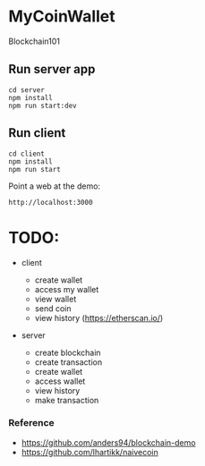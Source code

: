 # MyCoinWallet
Blockchain101


## Run server app
```
cd server
npm install
npm run start:dev
```


## Run client
```
cd client
npm install
npm run start
```
Point a web at the demo:
```
http://localhost:3000
```


# TODO:
- client
    - create wallet
    - access my wallet
    - view wallet
    - send coin
    - view history (https://etherscan.io/)

- server
    - create blockchain
    - create transaction
    - create wallet
    - access wallet
    - view history
    - make transaction

### Reference
- https://github.com/anders94/blockchain-demo
- https://github.com/lhartikk/naivecoin